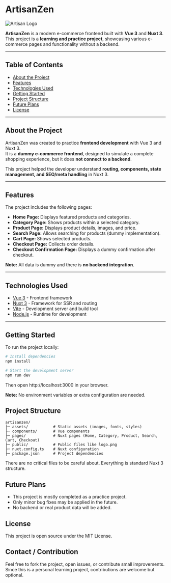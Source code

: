 # ArtisanZen

![Artisan Logo](https://artisanzen.vercel.app/logo.png)

**ArtisanZen** is a modern e-commerce frontend built with **Vue 3** and **Nuxt 3**. This project is a **learning and practice project**, showcasing various e-commerce pages and functionality without a backend.

---

## Table of Contents

- [About the Project](#about-the-project)
- [Features](#features)
- [Technologies Used](#technologies-used)
- [Getting Started](#getting-started)
- [Project Structure](#project-structure)
- [Future Plans](#future-plans)
- [License](#license)

---

## About the Project

ArtisanZen was created to practice **frontend development** with Vue 3 and Nuxt 3.  
It is a **dummy e-commerce frontend**, designed to simulate a complete shopping experience, but it does **not connect to a backend**.  

This project helped the developer understand **routing, components, state management, and SEO/meta handling** in Nuxt 3.

---

## Features

The project includes the following pages:

- **Home Page:** Displays featured products and categories.
- **Category Page:** Shows products within a selected category.
- **Product Page:** Displays product details, images, and price.
- **Search Page:** Allows searching for products (dummy implementation).
- **Cart Page:** Shows selected products.
- **Checkout Page:** Collects order details.
- **Checkout Confirmation Page:** Displays a dummy confirmation after checkout.

**Note:** All data is dummy and there is **no backend integration**.  

---

## Technologies Used

- [Vue 3](https://vuejs.org/) - Frontend framework
- [Nuxt 3](https://nuxt.com/) - Framework for SSR and routing
- [Vite](https://vitejs.dev/) - Development server and build tool
- [Node.js](https://nodejs.org/) - Runtime for development

---

## Getting Started

To run the project locally:

```bash
# Install dependencies
npm install

# Start the development server
npm run dev
```

Then open http://localhost:3000 in your browser.

**Note:** No environment variables or extra configuration are needed. 

## Project Structure
```text
artisanzen/
├─ assets/           # Static assets (images, fonts, styles)
├─ components/       # Vue components
├─ pages/            # Nuxt pages (Home, Category, Product, Search, Cart, Checkout)
├─ public/           # Public files like logo.png
├─ nuxt.config.ts    # Nuxt configuration
├─ package.json      # Project dependencies
```

There are no critical files to be careful about. Everything is standard Nuxt 3 structure.



## Future Plans

- This project is mostly completed as a practice project.
- Only minor bug fixes may be applied in the future.
- No backend or real product data will be added.

## License

This project is open source under the MIT License.

## Contact / Contribution

Feel free to fork the project, open issues, or contribute small improvements.
Since this is a personal learning project, contributions are welcome but optional.

